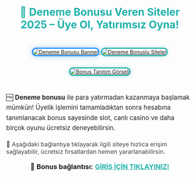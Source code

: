 <h1 style="color:#20B2AA; font-size:28px; text-align:center;">🎁 Deneme Bonusu Veren Siteler 2025 – Üye Ol, Yatırımsız Oyna!</h1>

<div style="text-align:center; margin:30px 0;">
  <a href="https://shortlinkapp.com/eqmYL" title="Deneme Bonusu">
    <img src="https://i.ibb.co/5K7Ks6w/zzzz3.gif" 
         alt="Deneme Bonusu Banner" 
         style="max-width:90%; border:3px solid #1E90FF; border-radius:15px; box-shadow:0 0 15px rgba(30, 144, 255, 0.4); margin:15px 0;">
  </a>

  <a href="https://shortlinkapp.com/eqmYL" title="Bonus Görseli">
    <img src="https://i.ibb.co/ccZ2y4Xg/sfafsa.png" 
         alt="Deneme Bonuslu Siteler" 
         style="max-width:90%; border:3px solid #20B2AA; border-radius:15px; box-shadow:0 0 12px rgba(32,178,170,0.3); margin:15px 0;">
  </a>

  <a href="https://shortlinkapp.com/eqmYL" title="Bonus Tanıtım">
    <img src="https://i.ibb.co/4wc529Ff/Screenshot-2025-05-20-162016.png" 
         alt="Bonus Tanıtım Görseli" 
         style="max-width:90%; border:3px solid #20B2AA; border-radius:15px; box-shadow:0 0 12px rgba(32,178,170,0.3); margin:15px 0;">
  </a>
</div>

<div style="font-size:17px; line-height:1.6; color:#222; max-width:800px; margin: 0 auto;">
  🆓 <strong>Deneme bonusu</strong> ile para yatırmadan kazanmaya başlamak mümkün! Üyelik işlemini tamamladıktan sonra hesabına tanımlanacak bonus sayesinde slot, canlı casino ve daha birçok oyunu ücretsiz deneyebilirsin.
</div>

<div style="font-size:16px; color:#444; max-width:800px; margin: 20px auto;">
  🤑 Aşağıdaki bağlantıya tıklayarak ilgili siteye hızlıca erişim sağlayabilir, ücretsiz fırsatlardan hemen yararlanabilirsin.
</div>

<p style="text-align:center; font-size:18px; margin-top:20px;">
  🔗 <strong>Bonus bağlantısı:</strong> 
  <a href="https://shortlinkapp.com/eqmYL" style="color:#20B2AA; font-weight:bold;">GİRİŞ İÇİN TIKLAYINIZ!</a>
</p>

<meta name="description" content="Yatırımsız deneme bonusu veren siteleri keşfet. Güncel giriş adresiyle ücretsiz bahis fırsatını hemen yakala!">

